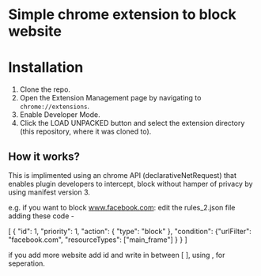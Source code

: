 # Simple chrome extension to block website

# Installation
1. Clone the repo.
2. Open the Extension Management page by navigating to `chrome://extensions`.
3. Enable Developer Mode.
4. Click the LOAD UNPACKED button and select the extension directory (this repository, where it was cloned to).

## How it works?
This is implimented using an chrome API (declarativeNetRequest) that enables plugin developers to intercept, block without hamper of privacy 
by using manifest version 3.

e.g. if you want to block www.facebook.com:
edit the rules_2.json file adding these code - 

[
    {
      "id": 1,
      "priority": 1,
      "action": { "type": "block" },
      "condition": {"urlFilter": "facebook.com", "resourceTypes": ["main_frame"] }
    }
]

if you add more website add id and write in between [ ], using , for seperation. 